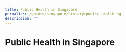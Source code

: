```yaml
---
title: Public Health in Singapore
permalink: /guides/singapore/history/public-health-sg
description: ""
---
```

# Public Health in Singapore